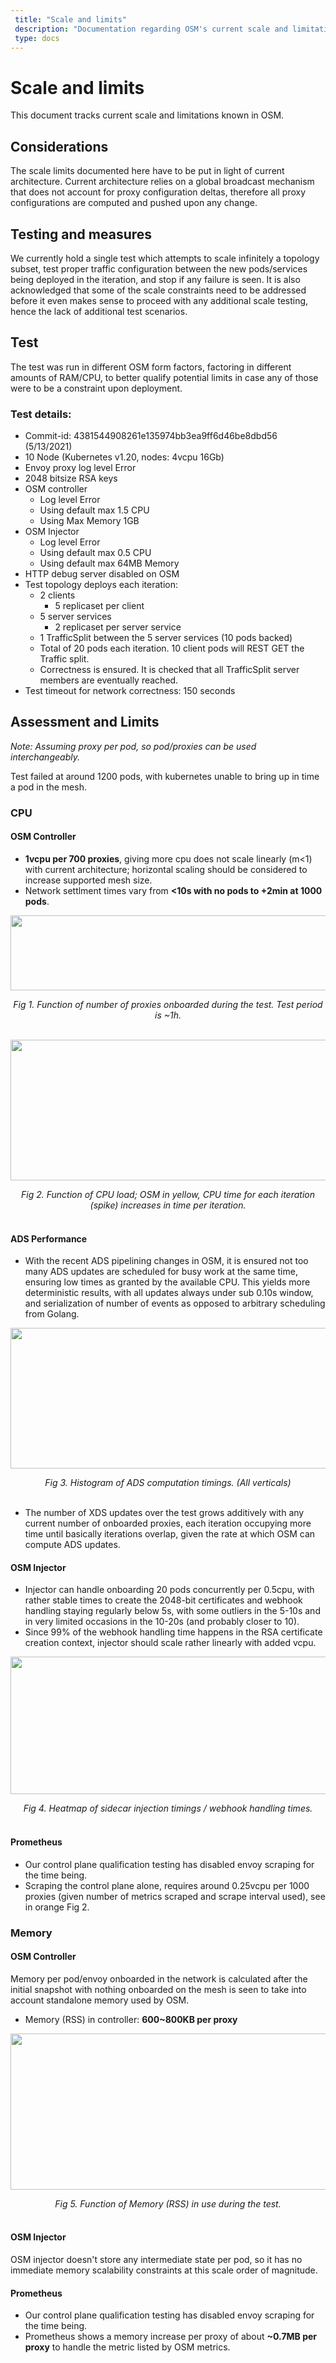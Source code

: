 ```yaml
--- 
 title: "Scale and limits" 
 description: "Documentation regarding OSM's current scale and limitations" 
 type: docs 
--- 
```

# Scale and limits
This document tracks current scale and limitations known in OSM.

## Considerations
The scale limits documented here have to be put in light of current architecture. 
Current architecture relies on a global broadcast mechanism that does not account for proxy configuration deltas, therefore all proxy configurations are computed and pushed upon any change.

## Testing and measures
We currently hold a single test which attempts to scale infinitely a topology subset, test proper traffic configuration between the new pods/services being deployed in the iteration, and stop if any failure is seen.
It is also acknowledged that some of the scale constraints need to be addressed before it even makes sense to proceed with any additional scale testing, hence the lack of additional test scenarios.

## Test
The test was run in different OSM form factors, factoring in different amounts of RAM/CPU, to better qualify potential limits in case any of those were to be a constraint upon deployment.

### Test details:
- Commit-id: 4381544908261e135974bb3ea9ff6d46be8dbd56 (5/13/2021)
- 10 Node (Kubernetes v1.20, nodes: 4vcpu 16Gb)
- Envoy proxy log level Error
- 2048 bitsize RSA keys 
- OSM controller
  - Log level Error
  - Using default max 1.5 CPU
  - Using Max Memory 1GB
- OSM Injector
  - Log level Error
  - Using default max 0.5 CPU
  - Using default max 64MB Memory
- HTTP debug server disabled on OSM
- Test topology deploys each iteration:
	- 2 clients
		- 5 replicaset per client
	- 5 server services
		- 2 replicaset per server service
	- 1 TrafficSplit between the 5 server services (10 pods backed)
	- Total of 20 pods each iteration. 10 client pods will REST GET the Traffic split.
	- Correctness is ensured. It is checked that all TrafficSplit server members are eventually reached.
- Test timeout for network correctness: 150 seconds

## Assessment and Limits
*Note: Assuming proxy per pod, so pod/proxies can be used interchangeably.*

Test failed at around 1200 pods, with kubernetes unable to bring up in time a pod in the mesh.
### CPU
#### OSM Controller
- **1vcpu per 700 proxies**, giving more cpu does not scale linearly (m<1) with current architecture; horizontal scaling should be considered to increase supported mesh size. 
- Network settlment times vary from **<10s with no pods to +2min at 1000 pods**. 

<p align="center">
  <img src="../images/scale/prox.png" width="750" height="120"/>
</p>
<center><i>Fig 1. Function of number of proxies onboarded during the test. Test period is ~1h.</i></center><br>

<p align="center">
  <img src="../images/scale/cpu.png" width="750" height="225"/>
</p>
<center><i>Fig 2. Function of CPU load; OSM in yellow, CPU time for each iteration (spike) increases in time per iteration.</i></center><br>

#### ADS Performance
- With the recent ADS pipelining changes in OSM, it is ensured not too many ADS updates are scheduled for busy work at the same time, ensuring low times as granted by the available CPU.
This yields more deterministic results, with all updates always under sub 0.10s window, and serialization of number of events as opposed to arbitrary scheduling from Golang.
<p align="center">
  <img src="../images/scale/histogram.png" width="1250" height="225"/>
</p>
<center><i>Fig 3. Histogram of ADS computation timings. (All verticals) </i></center><br>

- The number of XDS updates over the test grows additively with any current number of onboarded proxies, each iteration occupying more time until basically iterations overlap, given the rate at which OSM can compute ADS updates.

#### OSM Injector
- Injector can handle onboarding 20 pods concurrently per 0.5cpu, with rather stable times to create the 2048-bit certificates and webhook handling staying regularly below 5s, with some outliers in the 5-10s and in very limited occasions in the 10-20s (and probably closer to 10).
- Since 99% of the webhook handling time happens in the RSA certificate creation context, injector should scale rather linearly with added vcpu.
  
<p align="center">
  <img src="../images/scale/sidecar-inj.png" width="850" height="220"/>
</p>
<center><i>Fig 4. Heatmap of sidecar injection timings / webhook handling times. </i></center><br>

#### Prometheus
- Our control plane qualification testing has disabled envoy scraping for the time being.
- Scraping the control plane alone, requires around 0.25vcpu per 1000 proxies (given number of metrics scraped and scrape interval used), see in orange Fig 2. 

### Memory
#### OSM Controller
Memory per pod/envoy onboarded in the network is calculated after the initial snapshot with nothing onboarded on the mesh is seen to take into account standalone memory used by OSM.
- Memory (RSS) in controller: **600~800KB per proxy**

<p align="center">
  <img src="../images/scale/mem.png" width="800" height="250"/>
</p>
<center><i>Fig 5. Function of Memory (RSS) in use during the test.</i></center><br>

#### OSM Injector
OSM injector doesn't store any intermediate state per pod, so it has no immediate memory scalability constraints at this scale order of magnitude.

#### Prometheus
- Our control plane qualification testing has disabled envoy scraping for the time being.
- Prometheus shows a memory increase per proxy of about **~0.7MB per proxy** to handle the metric listed by OSM metrics.
